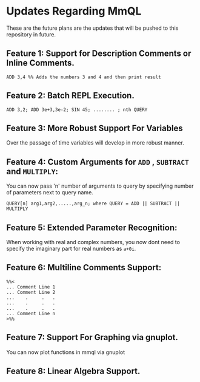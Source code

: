 # Updates Regarding MmQL
These are the future plans are the updates that will be pushed to this repository in future.
## Feature 1: Support for Description Comments or Inline Comments.
`ADD 3,4 %% Adds the numbers 3 and 4 and then print result`
## Feature 2: Batch REPL Execution.
`ADD 3,2; ADD 3e+3,3e-2; SIN 45; ........ ; nth QUERY `
## Feature 3: More Robust Support For Variables
Over the passage of time variables will develop in more robust manner.
## Feature 4: Custom Arguments for `ADD` , `SUBTRACT` and `MULTIPLY`:
You can now pass 'n' number of arguments to query by specifying number of parameters next to query name.
```mmql
QUERY[n] arg1,arg2,.....,arg_n; where QUERY = ADD || SUBTRACT || MULTIPLY
```
## Feature 5: Extended Parameter Recognition:
When working with real and complex numbers, you now dont need to specify the imaginary part for real numbers as `a+0i`.
## Feature 6: Multiline Comments Support:
```mmql
%%<
... Comment Line 1
... Comment Line 2
...    .     .   .
...    .     .   .
...    .     .   .
... Comment Line n
>%%
```
## Feature 7: Support For Graphing via gnuplot.
You can now plot functions in mmql via gnuplot
## Feature 8: Linear Algebra Support.

